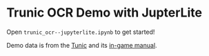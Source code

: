 # Trunic OCR Demo with JupterLite

Open `trunic_ocr--jupyterlite.ipynb` to get started!

Demo data is from the [Tunic](https://tunicgame.com/) and its [in-game manual](https://book.tunic.wiki/).
